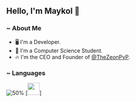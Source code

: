Hello, I'm Maykol 👋
---

### ~ About Me

- 🖥 I'm a Developer.
- 📔 I'm a Computer Science Student.
- 🔥 I'm the CEO and Founder of [@TheZeonPvP](https://twitter.com/TheZeonPvP).

### ~ Languages

![50%](https://progress-bar.dev/50)
[<img height="32" width="32" src="https://unpkg.com/simple-icons@v3/icons/java.svg" />]